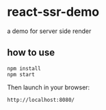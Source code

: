 # react-ssr-demo
a demo for server side render

## how to use
```
npm install 
npm start
```

Then launch in your browser:
```
http://localhost:8080/
```